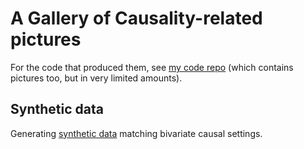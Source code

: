 # A Gallery of Causality-related pictures
For the code that produced them, see [my code repo](https://github.com/ArnoVel/structure-identification) (which contains pictures too, but in very limited amounts).

## Synthetic data
Generating [synthetic data](./fcm_examples/readme.md) matching bivariate causal settings.
